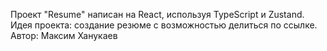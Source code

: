 Проект "Resume" написан на React, используя TypeScript и Zustand.
Идея проекта: создание резюме с возможностью делиться по ссылке.
Автор: Максим Ханукаев
